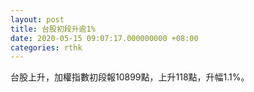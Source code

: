 ```yaml
---
layout: post
title: 台股初段升逾1%
date: 2020-05-15 09:07:17.000000000 +08:00
categories: rthk
---
```


台股上升，加權指數初段報10899點，上升118點，升幅1.1%。
